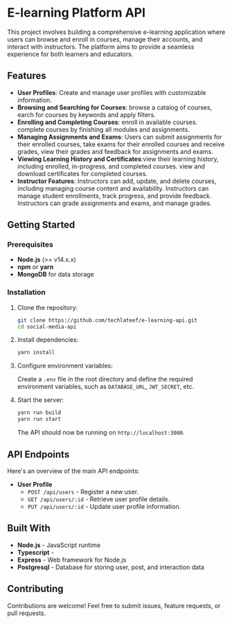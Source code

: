 # E-learning Platform API

This project involves building a comprehensive e-learning application where users can browse and enroll in courses, manage their accounts, and interact with instructors. The platform aims to provide a seamless experience for both learners and educators.

## Features

- **User Profiles**: Create and manage user profiles with customizable information.
- **Browsing and Searching for Courses**:  browse a catalog of courses, earch for courses by keywords and apply filters.
- **Enrolling and Completing Courses**: enroll in available courses. complete courses by finishing all modules and assignments.
- **Managing Assignments and Exams**: Users can submit assignments for their enrolled courses, take exams for their enrolled courses and receive grades, view their grades and feedback for assignments and exams.
- **Viewing Learning History and Certificates**:view their learning history, including enrolled, in-progress, and completed courses. view and download certificates for completed courses.
- **Instructor Features**: Instructors can add, update, and delete courses, including managing course content and availability. Instructors can manage student enrollments, track progress, and provide feedback. Instructors can grade assignments and exams, and manage grades.

## Getting Started

### Prerequisites

- **Node.js** (>= v14.x.x)
- **npm** or **yarn**
- **MongoDB** for data storage

### Installation

1. Clone the repository:

   ```bash
   git clone https://github.com/techlateef/e-learning-api.git
   cd social-media-api
   ```

2. Install dependencies:

   ```bash
   yarn install
   ```

3. Configure environment variables:

   Create a `.env` file in the root directory and define the required environment variables, such as `DATABASE_URL`, `JWT_SECRET`, etc.

4. Start the server:

   ```bash
   yarn run build
   yarn run start
   ```

   The API should now be running on `http://localhost:3000`.

## API Endpoints

Here's an overview of the main API endpoints:

- **User Profile**
  - `POST /api/users` - Register a new user.
  - `GET /api/users/:id` - Retrieve user profile details.
  - `PUT /api/users/:id` - Update user profile information.



## Built With

- **Node.js** - JavaScript runtime
- **Typescript** - 
- **Express** - Web framework for Node.js
- **Postgresql** - Database for storing user, post, and interaction data

## Contributing

Contributions are welcome! Feel free to submit issues, feature requests, or pull requests.

